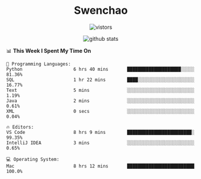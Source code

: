 <h1 align="center">Swenchao</h3>

<p align="center">
  <img src="https://visitor-badge.glitch.me/badge?page_id=Swenchao" alt="vistors" />
</p>

<p align="center">
  <img src="https://github-readme-stats.vercel.app/api?username=Swenchao&count_private=true&show_icons=true&theme=vue-dark&hide_title=true" alt="github stats" />
</p>

<!--START_SECTION:waka-->
📊 **This Week I Spent My Time On** 

```text
💬 Programming Languages: 
Python                   6 hrs 40 mins       ████████████████████░░░░░   81.36% 
SQL                      1 hr 22 mins        ████░░░░░░░░░░░░░░░░░░░░░   16.77% 
Text                     5 mins              ░░░░░░░░░░░░░░░░░░░░░░░░░   1.19% 
Java                     2 mins              ░░░░░░░░░░░░░░░░░░░░░░░░░   0.61% 
XML                      0 secs              ░░░░░░░░░░░░░░░░░░░░░░░░░   0.04%

🔥 Editors: 
VS Code                  8 hrs 9 mins        ████████████████████████░   99.35% 
IntelliJ IDEA            3 mins              ░░░░░░░░░░░░░░░░░░░░░░░░░   0.65%

💻 Operating System: 
Mac                      8 hrs 12 mins       █████████████████████████   100.0%

```


<!--END_SECTION:waka-->
